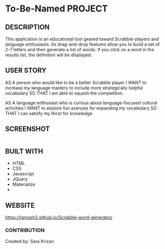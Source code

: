 # To-Be-Named PROJECT
<!-- ### To stay on track:
Project ideation
Project decided
CSS color scheme decided
Site structure outlined
User interface created
API integration
Testing
Creating documentation
Presentation created -->

<!-- ### Resources from Modules 1-6
Deploying to GitHub Pages
Review Module 1: HTML, CSS, and Git, Lesson 1: Set Up the Project (especially 1.1.8 Publish with GitHub) to get a refresher on deployment.

Quality Code- Module 1: HTML, CSS, and Git, Lesson 1: Set Up the Project and Lesson 2: Build the Header and Footer.

Quality Repos and READMEs- Module 2: Advanced CSS, Lesson 1: Set Up the Git Workflow (especially 2.1.5: Create a README File).

Responsive Design-Module 2: Advanced CSS, Lesson 2: Flexing Our Muscles to review flexbox, Lesson 3: Going Mobile to review media queries, and Lesson 4: CSS Grid to review CSS Grid.

Client-Side Storage- Module 3: JavaScript, Lesson 5: Resolve Bugs and Add Final Enhancements (especially 3.5.8: Save and Load High Score from localStorage) and Module 4: Web APIs, Lesson 5: Task Persistence.

Interactivity and User Input-Module 3: JavaScript, Lesson 1: JavaScript Basics and Module 4: Web APIs, Lesson 1: The DOM, Lesson 2: Work with Forms, and Lesson 3: Update and Delete Tasks.

UI Enhancements- Module 2: Advanced CSS, Lesson 5: Add Visual Enhancements and Lesson 6: Add Animation and Deploy, and Module 4: Web APIs, Lesson 4: Add Drag and Drop.

Modals-Module 5: Third-Party APIs, Lesson 2 Bootstrapped (especially 5.2.5: Add Bootstrap Components).

CSS Frameworks- Module 5: Dessert Menu.

Server-Side APIs- Module 6: Server-Side APIs, Lesson 1: Get Started with Requests (and the rest of the module!) to review how you can integrate server-side APIs into your application.

### requirements:
Use a CSS framework other than Bootstrap.
Be deployed to GitHub Pages.
Be interactive (i.e., accept and respond to user input)
Use at least two server-side APIs.
Does not use alerts, confirms, or prompts (use modals).
Use client-side storage to store persistent data.
Be responsive.
Have a polished UI.
Have a clean repository that meets quality coding standards (file structure, 
naming conventions, 
follows best practices for class/id naming conventions, 
indentation,
quality comments, etc.).
Have a quality README (with unique name, description, technologies used, screenshot, and link to deployed application).
Add your project to the portfolio that you created in Module 2.

 ### Presentation Requirements
You and your group will give a 10-minute presentation on your project, with about 7 minutes devoted to the presentation itself, followed by a 3-minute Question & Answer session. Use this Project Presentation Template (Links to an external site.) to address the following:
Elevator pitch: A one-minute description of your application.
Concept: What is your user story? What was your motivation for development?
Process: What were the technologies used? How were tasks and roles broken down and assigned? What challenges did you encounter? What were your successes?
Demo: Show your stuff!
Directions for future development.
Links to the deployed application and the GitHub repository.

### Grading Requirements
This project is graded based on the following criteria:
Technical Acceptance Criteria: 25%
Satisfies the following code requirements:
Application uses at least two server-side APIs.
Application uses client-side storage to store persistent data.
Application doesn't use JS alerts, prompts, or confirms (uses modals instead).
Application uses a CSS framework other than Bootstrap.
Application is interactive (accepts and responds to user input)

 ### Concept 10%
Application should be a unique and novel idea.
Your group should clearly and concisely articulate your project idea.

### Deployment: 20%
Application deployed at live URL and loads with no errors.
Application GitHub URL submitted.
Portfolio at live URL submitted, featuring project.

 ### Repository Quality: 10%
Repository has a unique name.
Repository follows best practices for file structure and naming conventions.
Repository follows best practices for class/id naming conventions, indentation, quality comments, etc.
Repository contains multiple descriptive commit messages.
Repository contains a quality README file with description, screenshot, and link to deployed application.

 ### Application Quality: 15%
Application user experience is intuitive and easy to navigate.
Application user interface style is clean and polished.
Application is responsive.

### Presentation 10%
Your group should present using Powerpoint or a similar presentation software.
Every group member should speak during the presentation.
Your presentation should follow the Project Presentation Template (Links to an external site.).
 ### Collaboration 10%
There are no major disparities in the number of GitHub contributions between group member -->

## DESCRIPTION
This application is an educational tool geared toward Scrabble-players and language enthusiasts. Its drag-and-drop features allow you to build a set of 2-7 letters and then generate a list of words. If you click on a word in the results list, the definition will be displayed.

## USER STORY
AS A person who would like to be a better Scrabble player
I WANT to increase my language mastery to include more strategically helpful vocabulary
SO THAT I am able to squash the competition.

AS A language enthusiast who is curious about language-focused cultural activities
I WANT to explore fun avenues for expanding my vocabulary
SO THAT I can satisfy my thirst for knowledge.


## SCREENSHOT
<img src=".png" alt="">

## BUILT WITH
* HTML
* CSS
* Javascript
* JQuery
* Materialize
* 

## WEBSITE
https://jgrossh2.github.io/Scrabble-word-generator/


### CONTRIBUTION
Created by: Sara Krizan
